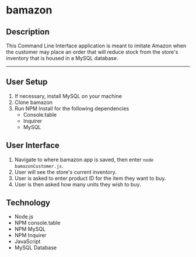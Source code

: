 # bamazon

## Description
This Command Line Interface application is meant to imitate Amazon when the customer may place an order that will reduce stock from the store's inventory that is housed in a MySQL database. 
___
## User Setup
1. If necessary, install MySQL on your machine
2. Clone bamazon
3. Run NPM Install for the following dependencies
    * Console.table
    * Inquirer
    * MySQL

## User Interface
1. Navigate to where bamazon app is saved, then enter `node bamazonCustomer.js`. 
2. User will see the store's current inventory. 
3. User is asked to enter product ID for the item they want to buy. 
4. User is then asked how many units they wish to buy.

## Technology
* Node.js
* NPM console.table
* NPM MySQL
* NPM Inquirer
* JavaScript
* MySQL Database